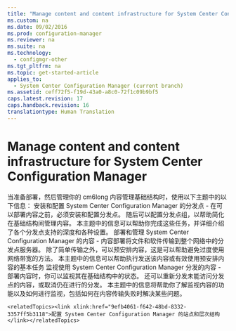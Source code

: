 ```yaml
---
title: "Manage content and content infrastructure for System Center Configuration Manager"
ms.custom: na
ms.date: 09/02/2016
ms.prod: configuration-manager
ms.reviewer: na
ms.suite: na
ms.technology: 
  - configmgr-other
ms.tgt_pltfrm: na
ms.topic: get-started-article
applies_to: 
  - System Center Configuration Manager (current branch)
ms.assetid: ceff72f5-f19d-43a0-a8c0-72f1c09b9bf5
caps.latest.revision: 17
caps.handback.revision: 16
translationtype: Human Translation
---
```

# Manage content and content infrastructure for System Center Configuration Manager
<?xml version="1.0" encoding="UTF-8"?>
<developerConceptualDocument xmlns="http://ddue.schemas.microsoft.com/authoring/2003/5" xmlns:xsi="http://www.w3.org/2001/XMLSchema-instance" xsi:schemaLocation="http://ddue.schemas.microsoft.com/authoring/2003/5 http://dduestorage.blob.core.windows.net/ddueschema/developer.xsd" xmlns:xlink="http://www.w3.org/1999/xlink">
    <introduction>
        <para>当准备部署，然后管理你的 <token>cm6long</token> 内容管理基础结构时，使用以下主题中的以下信息：</para>
    <list class="bullet"><listItem><para> <link xlink:href="aebafaf9-b3d5-4a0f-9ee5-685758c037a1">安装和配置 System Center Configuration Manager 的分发点</link> - 在可以部署内容之前，必须安装和配置分发点。 随后可以配置分发点组，以帮助简化在基础结构间管理内容。 本主题中的信息可以帮助你完成这些任务，并详细介绍了各个分发点支持的深度和各种设置。  </para></listItem><listItem><para> <link xlink:href="d50dcca0-4419-449d-a487-73abcadf328f">部署和管理 System Center Configuration Manager 的内容</link> - 内容部署将文件和软件传输到整个网络中的分发点服务器。 除了简单传输之外，可以预安排内容，这是可以帮助避免过度使用网络带宽的方法。 本主题中的信息可以帮助执行发送该内容或有效使用预安排内容的基本任务</para></listItem><listItem><para> <link xlink:href="82e8a693-9adf-4ca3-8484-7e101c34c7c1">监视使用 System Center Configuration Manager 分发的内容</link> - 部署内容时，你可以监视其在基础结构中的状态。 还可以重新分发未能访问分发点的内容，或取消仍在进行的分发。 本主题中的信息将帮助你了解监视内容的功能以及如何进行监视，包括如何在内容传输失败时解决某些问题。 </para></listItem></list></introduction>
    
    <relatedTopics><link xlink:href="9efb4061-f642-48bd-8332-3357ff5b3118">配置 System Center Configuration Manager 的站点和层次结构</link></relatedTopics>
</developerConceptualDocument>
